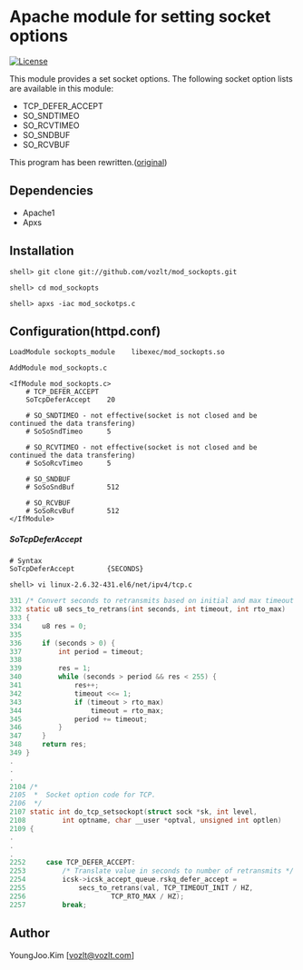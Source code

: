 Apache module for setting socket options
==========

[![License](http://img.shields.io/badge/license-Apache%201.1-green.svg)](http://www.apache.org/licenses/LICENSE-1.1)

This module provides a set socket options.
The following socket option lists are available in this module:

* TCP_DEFER_ACCEPT
* SO_SNDTIMEO
* SO_RCVTIMEO
* SO_SNDBUF
* SO_RCVBUF

This program has been rewritten.([original](http://arctic.org/~dean/mod_sockopts/libapache-mod-sockopts-1.0/mod_sockopts.c))

## Dependencies
* Apache1
* Apxs

## Installation

```
shell> git clone git://github.com/vozlt/mod_sockopts.git
```

```
shell> cd mod_sockopts
```

```
shell> apxs -iac mod_sockotps.c
```

## Configuration(httpd.conf)

```ApacheConf
LoadModule sockopts_module    libexec/mod_sockopts.so

AddModule mod_sockopts.c

<IfModule mod_sockopts.c>
    # TCP_DEFER_ACCEPT
    SoTcpDeferAccept    20

    # SO_SNDTIMEO - not effective(socket is not closed and be continued the data transfering)
    # SoSoSndTimeo      5

    # SO_RCVTIMEO - not effective(socket is not closed and be continued the data transfering)
    # SoSoRcvTimeo      5

    # SO_SNDBUF
    # SoSoSndBuf        512

    # SO_RCVBUF
    # SoSoRcvBuf        512
</IfModule>
```

##### SoTcpDeferAccept
````ApacheConf
# Syntax
SoTcpDeferAccept        {SECONDS}
````

```
shell> vi linux-2.6.32-431.el6/net/ipv4/tcp.c
```
````C
331 /* Convert seconds to retransmits based on initial and max timeout */
332 static u8 secs_to_retrans(int seconds, int timeout, int rto_max)
333 {
334     u8 res = 0;
335 
336     if (seconds > 0) {
337         int period = timeout;
338 
339         res = 1;
340         while (seconds > period && res < 255) {
341             res++;
342             timeout <<= 1;
343             if (timeout > rto_max)
344                 timeout = rto_max;
345             period += timeout;
346         }
347     }
348     return res;
349 }
.
.
.
2104 /*
2105  *  Socket option code for TCP.
2106  */
2107 static int do_tcp_setsockopt(struct sock *sk, int level,
2108         int optname, char __user *optval, unsigned int optlen)
2109 {
.
.
.
2252     case TCP_DEFER_ACCEPT:
2253         /* Translate value in seconds to number of retransmits */
2254         icsk->icsk_accept_queue.rskq_defer_accept =
2255             secs_to_retrans(val, TCP_TIMEOUT_INIT / HZ,
2256                     TCP_RTO_MAX / HZ);
2257         break;
````

## Author
YoungJoo.Kim [<vozlt@vozlt.com>]
